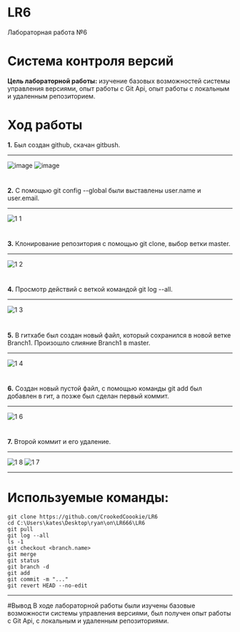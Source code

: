 # LR6
Лабораторная работа №6
# Система контроля версий
**Цель лабораторной работы:** изучение базовых возможностей системы управления версиями, опыт работы с Git Api, опыт работы с локальным и удаленным репозиторием.
# Ход работы
**1.** Был создан github, скачан gitbush.
**   **
![image](https://github.com/CrookedCoookie/LR6/assets/113693061/fd1053fc-4322-4f1d-9a71-0329ab0ed35e)
![image](https://github.com/CrookedCoookie/LR6/assets/113693061/659670f4-d69d-42ac-91b2-82d4172d94f0)
#
**2.** С помощью git config --global были выставлены user.name и user.email.
**   **
![1 1](https://github.com/CrookedCoookie/LR6/assets/113693061/19589ac6-6e29-49a2-8cf5-d19864836080)
#
**3.** Клонирование репозитория с помощью git clone, выбор ветки master.
**   **
![1 2](https://github.com/CrookedCoookie/LR6/assets/113693061/9e10c2b7-a510-4a49-a43b-f3149f6007b7)
#
**4.** Просмотр действий с веткой командой git log --all.
**   **
![1 3](https://github.com/CrookedCoookie/LR6/assets/113693061/5bd714e2-8de1-4515-96cb-0c029001582f)
#
**5.** В гитхабе был создан новый файл, который сохранился в новой ветке Branch1. Произошло слияние Branch1 в master.
**   **
![1 4](https://github.com/CrookedCoookie/LR6/assets/113693061/df4920b1-f680-440e-9f68-0354b172210f)
#
**6.**  Создан новый пустой файл, с помощью команды git add был добавлен в гит, а позже был сделан первый коммит.
**   **
![1 6](https://github.com/CrookedCoookie/LR6/assets/113693061/f685d01b-94f5-4138-89a2-572d73aeb513)
#
**7.** Второй коммит и его удаление. 
**   **
![1 8](https://github.com/CrookedCoookie/LR6/assets/113693061/e5c0501f-de93-483f-952b-21af86b54fbf)
![1 7](https://github.com/CrookedCoookie/LR6/assets/113693061/a3e85d3b-3cab-4e09-aa72-a0396f123e04)
**   **
# Используемые команды:
```
git clone https://github.com/CrookedCoookie/LR6
cd C:\Users\kates\Desktop\гуап\оп\LR666\LR6
git pull 
git log --all
ls -1
git checkout <branch.name>
git merge
git status
git branch -d
git add
git commit -m "..."
git revert HEAD --no-edit
```
**  **
#Вывод
В ходе лабораторной работы были изучены базовые возможности системы управления версиями, был получен опыт работы с Git Api, с локальным и удаленным репозиториями.


